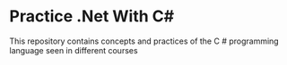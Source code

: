 # Practice .Net With C#
This repository contains concepts and practices of the C # programming language seen in different courses
